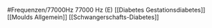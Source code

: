 #Frequenzen/77000Hz
77000 Hz (E)
[[Diabetes Gestationsdiabetes]]
[[Moulds Allgemein]]
[[Schwangerschafts-Diabetes]]